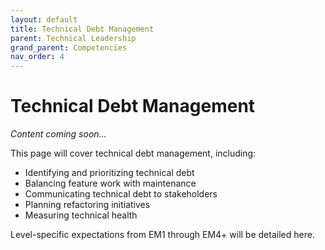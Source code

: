 ```yaml
---
layout: default
title: Technical Debt Management
parent: Technical Leadership
grand_parent: Competencies
nav_order: 4
---
```


# Technical Debt Management

*Content coming soon...*

This page will cover technical debt management, including:

- Identifying and prioritizing technical debt
- Balancing feature work with maintenance
- Communicating technical debt to stakeholders
- Planning refactoring initiatives
- Measuring technical health

Level-specific expectations from EM1 through EM4+ will be detailed here.